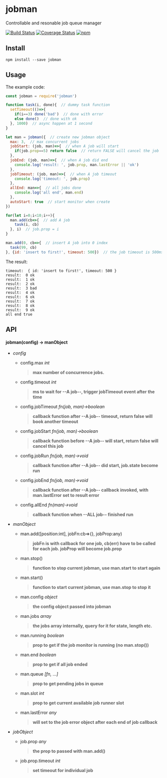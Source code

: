 # jobman
Controllable and resonable job queue manager

[![Build Status](https://travis-ci.org/futurist/jobman.svg?branch=master)](https://travis-ci.org/futurist/jobman)
[![Coverage Status](https://coveralls.io/repos/github/futurist/jobman/badge.svg?branch=master)](https://coveralls.io/github/futurist/jobman?branch=master)
[![npm](https://img.shields.io/npm/v/jobman.svg "Version")](https://www.npmjs.com/package/jobman)

## Install

```
npm install --save jobman
```

## Usage

The example code:

```javascript
const jobman = require('jobman')

function task(i, done){  // dummy task function
  setTimeout(()=>{
    if(i==3) done('bad')  // done with error
    else done()  // done with ok
  }, 1000)  // async happen at 1 second
}

let man = jobman({  // create new jobman object
  max: 3,  // max concurrent jobs
  jobStart: (job, man)=>{  // when A job will start
    if(job.prop==5) return false  // return FALSE will cancel the job
  },
  jobEnd: (job, man)=>{  // when A job did end
    console.log('result: ', job.prop, man.lastError || 'ok')
  },
  jobTimeout: (job, man)=>{  // when A job timeout
    console.log('timeout: ', job.prop)
  },
  allEnd: man=>{  // all jobs done
    console.log('all end', man.end)
  },
  autoStart: true  // start monitor when create
})

for(let i=0;i<10;i++){
  man.add(cb=>{  // add A job
    task(i, cb)
  }, i)  // job.prop = i
}

man.add(0, cb=>{  // insert A job into 0 index
  task(99, cb)
}, {id: 'insert to first!', timeout: 500})  // the job timeout is 500ms
```

The result:

```
timeout:  { id: 'insert to first!', timeout: 500 }
result:  0 ok
result:  1 ok
result:  2 ok
result:  3 bad
result:  4 ok
result:  6 ok
result:  7 ok
result:  8 ok
result:  9 ok
all end true
```

## API

#### jobman(config) -> manObject

- *config*
  - config.max *int*
    > **max number of concurrence jobs.**
  - config.timeout *int*
    > **ms to wait for --A job--, trigger jobTimeout event after the time**
  - config.jobTimeout *fn(job, man)->boolean*
    > **callback function after --A job-- timeout, return false will book another timeout**
  - config.jobStart *fn(job, man)->boolean*
    > **callback function before --A job-- will start, return false will cancel this job**
  - config.jobRun *fn(job, man)->void*
    > **callback function after --A job-- did start, job.state become run**
  - config.jobEnd *fn(job, man)->void*
    > **callback function after --A job-- callback invoked, with man.lastError set to result error**
  - config.allEnd *fn(man)->void*
    > **callback function when --ALL job-- finished run**

- *manObject*
  - man.add([position:int], jobFn:cb=>{}, jobProp:any)
    > **jobFn is with callback for one job, cb(err) have to be called for each job. jobProp will become job.prop**
  - man.stop()
    > **function to stop current jobman, use man.start to start again**
  - man.start()
    > **function to start current jobman, use man.stop to stop it**
  - man.config *object*
    > **the config object passed into jobman**
  - man.jobs *array*
    > **the jobs array internally, query for it for state, length etc.**
  - man.running *boolean*
    > **prop to get if the job monitor is running (no man.stop())**
  - man.end *boolean*
    > **prop to get if all job ended**
  - man.queue *[fn, ...]*
    > **prop to get pending jobs in queue**
  - man.slot *int*
    > **prop to get current available job runner slot**
  - man.lastError *any*
    > **will set to the job error object after each end of job callback**

- *jobObject*
  - job.prop *any*
    > **the prop to passed with man.add()**
  - job.prop.timeout *int*
    > **set timeout for individual job**

